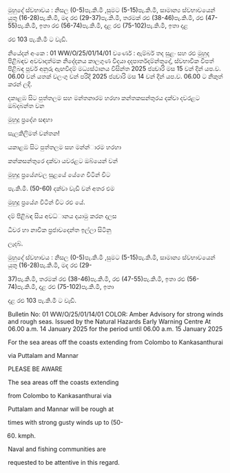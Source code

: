 මුහුදේ ස්වභාවය : නිසල (0-5)පැ.කි.මී ,සුමට (5-15)පැ.කි.මී, සාමාන්‍ය ස්වභාවයෙන් යුතු (16-28)පැ.කි.මී, මද රළු (29-37)පැ.කි.මී, තරමක් රළු (38-46)පැ.කි.මී, රළු (47-55)පැ.කි.මී, ඉතා රළු (56-74)පැ.කි.මී, දළ රළු (75-102)පැ.කි.මී, ඉතා දළ

රළු 103 පැ.කි.මී ට වැඩි.

නියේදන්‍ අංකෙ : 01 WW/O/25/01/14/01 වර්ණෙ : ඇම්බර් තද සුළං සහ රළු මුහුද පිළිබඳව අවවාදාත්මක නිදේදනය කාලගුණ විදයා දදපාර්තදම්න්තුදේ, ස්වභාවික විපත් පිළිබඳ පූර්ව අනුරු ඇඟවීදම් මධ්‍යස්ථානය විසින්ත 2025 ජන්‍වාරි මස 15 වන්‍ දින්‍ යප.ව. 06.00 වන්‍ යතක් වලංගු වන්‍ පරිදි 2025 ජන්‍වාරි මස 14 වන්‍ දින්‍ යප.ව. 06.00 ට නිකුත් කරන්‍ ලදි.

දකාළඹ සිට පුත්තලම සහ මන්තනාරම හරහා කන්තකසන්තුරය දක්වා දවරළට ඔබ්දබන්ත වන

මුහුදු ප්‍රදේශ සඳහා

සැලකිලිමත් වන්තන!

යකාළඹ සිට පුත්තලම සහ මන්න්‍ාරම හරහා

කන්කසන්තුරෙ දක්වා යවරළට ඔබ්යෙන් වන්‍

මුහුදු ප්‍රයේශවල සුළයේ යේගෙ විටින් විට

පැ.කි.මී. (50-60) දක්වා වැඩි වන්‍ අතර එම

මුහුදු ප්‍රයේශ විටින් විට රළු යේ.

දම් පිළිබඳ සිය අවධ්‍ානය දයාමු කරන දලස

ධීවර හා නාවික ප්‍රජාවදෙන්ත ඉල්ලා සිටිනු

ලැදබ්.

මුහුදේ ස්වභාවය : නිසල (0-5)පැ.කි.මී ,සුමට (5-15)පැ.කි.මී, සාමාන්‍ය ස්වභාවයෙන් යුතු (16-28)පැ.කි.මී, මද රළු (29-

37)පැ.කි.මී, තරමක් රළු (38-46)පැ.කි.මී, රළු (47-55)පැ.කි.මී, ඉතා රළු (56-74)පැ.කි.මී, දළ රළු (75-102)පැ.කි.මී, ඉතා

දළ රළු 103 පැ.කි.මී ට වැඩි.

Bulletin No: 01 WW/O/25/01/14/01 COLOR: Amber Advisory for strong winds and rough seas. Issued by the Natural Hazards Early Warning Centre At 06.00 a.m. 14 January 2025 for the period until 06.00 a.m. 15 January 2025

For the sea areas off the coasts extending from Colombo to Kankasanthurai

via Puttalam and Mannar

PLEASE BE AWARE

The sea areas off the coasts extending

from Colombo to Kankasanthurai via

Puttalam and Mannar will be rough at

times with strong gusty winds up to (50-

60) kmph.

Naval and fishing communities are

requested to be attentive in this regard.